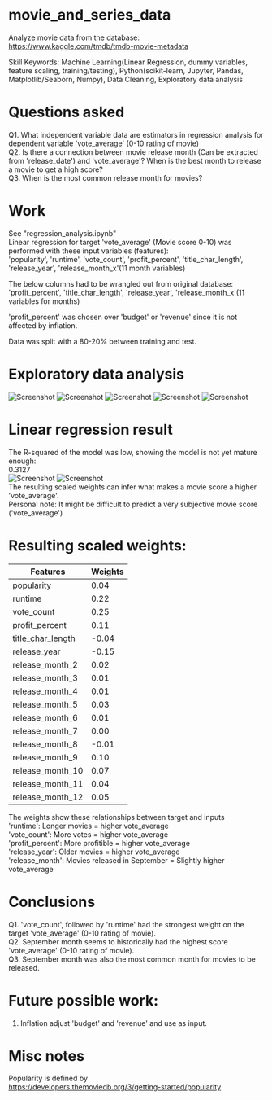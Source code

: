 # movie_and_series_data
Analyze movie data from the database:
https://www.kaggle.com/tmdb/tmdb-movie-metadata

Skill Keywords: Machine Learning(Linear Regression, dummy variables, feature scaling, training/testing), Python(scikit-learn, Jupyter, Pandas, Matplotlib/Seaborn, Numpy), Data Cleaning, Exploratory data analysis

# Questions asked
Q1. What independent variable data are estimators in regression analysis for dependent variable 'vote_average' (0-10 rating of movie)<br>
Q2. Is there a connection between movie release month (Can be extracted from 'release_date') and 'vote_average'? When is the best month to release a movie to get a high score?<br>
Q3. When is the most common release month for movies?<br>

# Work
See "regression_analysis.ipynb"<br>
Linear regression for target 'vote_average' (Movie score 0-10) was performed with these input variables (features):<br>
'popularity', 'runtime', 'vote_count', 'profit_percent', 'title_char_length', 'release_year', 'release_month_x'(11 month variables)

The below columns had to be wrangled out from original database:<br>
'profit_percent', 'title_char_length', 'release_year', 'release_month_x'(11 variables for months)

'profit_percent' was chosen over 'budget' or 'revenue' since it is not affected by inflation.

Data was split with a 80-20% between training and test.

# Exploratory data analysis
![Screenshot](Post-clean_vote_average_distribution.png)
![Screenshot](release_month_distribution.png)
![Screenshot](release_year_distribution.png)
![Screenshot](title_char_length_distribution.png)
![Screenshot](profit_percent_distribution.png)

# Linear regression result
The R-squared of the model was low, showing the model is not yet mature enough: <br>
0.3127<br>
![Screenshot](linear_regression_training_result.png)
![Screenshot](linear_regression_test_result.png)
<br>
The resulting scaled weights can infer what makes a movie score a higher 'vote_average'. <br>
Personal note: It might be difficult to predict a very subjective movie score ('vote_average')

# Resulting scaled weights:<br>
|  Features  | Weights |
| ------------- | ------------- |
| popularity  | 0.04  |
| runtime  | 0.22  |
| vote_count  | 0.25  |
| profit_percent  | 0.11  |
| title_char_length  | -0.04  |
| release_year  | -0.15  |
| release_month_2  | 0.02  |
| release_month_3  | 0.01  |
| release_month_4  | 0.01  |
| release_month_5  | 0.03  |
| release_month_6  | 0.01  |
| release_month_7  | 0.00  |
| release_month_8  | -0.01  |
| release_month_9  | 0.10  |
| release_month_10  | 0.07  |
| release_month_11  | 0.04  |
| release_month_12  | 0.05  |


The weights show these relationships between target and inputs<br>
'runtime':        Longer movies = higher vote_average<br>
'vote_count':     More votes = higher vote_average<br>
'profit_percent': More profitible = higher vote_average<br>
'release_year':   Older movies = higher vote_average<br>
'release_month':  Movies released in September = Slightly higher vote_average<br>

# Conclusions
Q1. 'vote_count', followed by 'runtime' had the strongest weight on the target 'vote_average' (0-10 rating of movie).<br>
Q2. September month seems to historically had the highest score 'vote_average' (0-10 rating of movie).<br>
Q3. September month was also the most common month for movies to be released.<br>

# Future possible work:
1. Inflation adjust 'budget' and 'revenue' and use as input.

# Misc notes
Popularity is defined by <br>
https://developers.themoviedb.org/3/getting-started/popularity